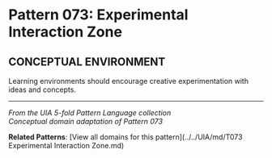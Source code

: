 # Pattern 073: Experimental Interaction Zone

## CONCEPTUAL ENVIRONMENT

Learning environments should encourage creative experimentation with ideas and concepts.

---

*From the UIA 5-fold Pattern Language collection*  
*Conceptual domain adaptation of Pattern 073*

**Related Patterns**: [View all domains for this pattern](../../UIA/md/T073 Experimental Interaction Zone.md)